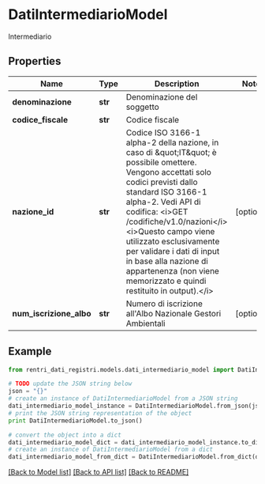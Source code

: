 # DatiIntermediarioModel

Intermediario

## Properties
Name | Type | Description | Notes
------------ | ------------- | ------------- | -------------
**denominazione** | **str** | Denominazione del soggetto | 
**codice_fiscale** | **str** | Codice fiscale | 
**nazione_id** | **str** | Codice ISO 3166-1 alpha-2 della nazione, in caso di \&quot;IT\&quot; è possibile omettere.  Vengono accettati solo codici previsti dallo standard ISO 3166-1 alpha-2.  Vedi API di codifica: &lt;i&gt;GET /codifiche/v1.0/nazioni&lt;/i&gt;  &lt;i&gt;Questo campo viene utilizzato esclusivamente per validare i dati di input in base alla nazione di appartenenza (non viene memorizzato e quindi restituito in output).&lt;/i&gt; | [optional] 
**num_iscrizione_albo** | **str** | Numero di iscrizione all&#39;Albo Nazionale Gestori Ambientali | [optional] 

## Example

```python
from rentri_dati_registri.models.dati_intermediario_model import DatiIntermediarioModel

# TODO update the JSON string below
json = "{}"
# create an instance of DatiIntermediarioModel from a JSON string
dati_intermediario_model_instance = DatiIntermediarioModel.from_json(json)
# print the JSON string representation of the object
print DatiIntermediarioModel.to_json()

# convert the object into a dict
dati_intermediario_model_dict = dati_intermediario_model_instance.to_dict()
# create an instance of DatiIntermediarioModel from a dict
dati_intermediario_model_from_dict = DatiIntermediarioModel.from_dict(dati_intermediario_model_dict)
```
[[Back to Model list]](../README.md#documentation-for-models) [[Back to API list]](../README.md#documentation-for-api-endpoints) [[Back to README]](../README.md)


